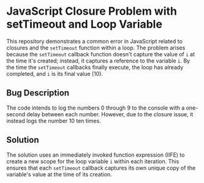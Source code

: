 # JavaScript Closure Problem with setTimeout and Loop Variable

This repository demonstrates a common error in JavaScript related to closures and the `setTimeout` function within a loop.  The problem arises because the `setTimeout` callback function doesn't capture the value of `i` at the time it's created; instead, it captures a reference to the variable `i`. By the time the `setTimeout` callbacks finally execute, the loop has already completed, and `i` is its final value (10).

## Bug Description
The code intends to log the numbers 0 through 9 to the console with a one-second delay between each number. However, due to the closure issue, it instead logs the number 10 ten times.

## Solution
The solution uses an immediately invoked function expression (IIFE) to create a new scope for the loop variable `i` within each iteration. This ensures that each `setTimeout` callback captures its own unique copy of the variable's value at the time of its creation.